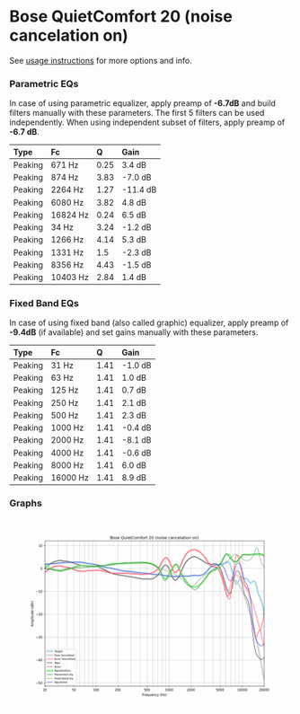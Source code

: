 # Bose QuietComfort 20 (noise cancelation on)
See [usage instructions](https://github.com/jaakkopasanen/AutoEq#usage) for more options and info.

### Parametric EQs
In case of using parametric equalizer, apply preamp of **-6.7dB** and build filters manually
with these parameters. The first 5 filters can be used independently.
When using independent subset of filters, apply preamp of **-6.7 dB**.

| Type    | Fc       |    Q | Gain     |
|:--------|:---------|:-----|:---------|
| Peaking | 671 Hz   | 0.25 | 3.4 dB   |
| Peaking | 874 Hz   | 3.83 | -7.0 dB  |
| Peaking | 2264 Hz  | 1.27 | -11.4 dB |
| Peaking | 6080 Hz  | 3.82 | 4.8 dB   |
| Peaking | 16824 Hz | 0.24 | 6.5 dB   |
| Peaking | 34 Hz    | 3.24 | -1.2 dB  |
| Peaking | 1266 Hz  | 4.14 | 5.3 dB   |
| Peaking | 1331 Hz  | 1.5  | -2.3 dB  |
| Peaking | 8356 Hz  | 4.43 | -1.5 dB  |
| Peaking | 10403 Hz | 2.84 | 1.4 dB   |

### Fixed Band EQs
In case of using fixed band (also called graphic) equalizer, apply preamp of **-9.4dB**
(if available) and set gains manually with these parameters.

| Type    | Fc       |    Q | Gain    |
|:--------|:---------|:-----|:--------|
| Peaking | 31 Hz    | 1.41 | -1.0 dB |
| Peaking | 63 Hz    | 1.41 | 1.0 dB  |
| Peaking | 125 Hz   | 1.41 | 0.7 dB  |
| Peaking | 250 Hz   | 1.41 | 2.1 dB  |
| Peaking | 500 Hz   | 1.41 | 2.3 dB  |
| Peaking | 1000 Hz  | 1.41 | -0.4 dB |
| Peaking | 2000 Hz  | 1.41 | -8.1 dB |
| Peaking | 4000 Hz  | 1.41 | -0.6 dB |
| Peaking | 8000 Hz  | 1.41 | 6.0 dB  |
| Peaking | 16000 Hz | 1.41 | 8.9 dB  |

### Graphs
![](./Bose%20QuietComfort%2020%20(noise%20cancelation%20on).png)